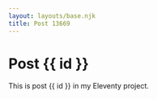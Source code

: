 ```yaml
---
layout: layouts/base.njk
title: Post 13669
---
```


# Post {{ id }}

This is post {{ id }} in my Eleventy project.
